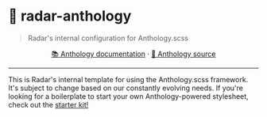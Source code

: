 # 🎨 radar-anthology

> Radar's internal configuration for Anthology.scss

<p align="center">
  <a href="https://www.anthology.style">📚 Anthology documentation</a>
  <span> · </span>
  <a href="https://github.com/RadarTech/anthology.scss">🚀 Anthology source</a>
</p>

---

This is Radar's internal template for using the Anthology.scss framework. It's subject to change based on our constantly evolving needs. If you're looking for a boilerplate to start your own Anthology-powered stylesheet, check out the [starter kit!](https://github.com/RadarTech/anthology-starter-kit)

